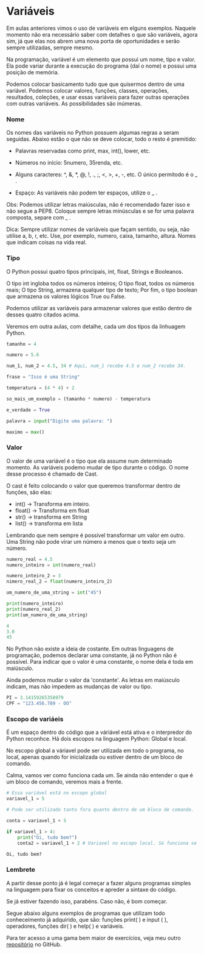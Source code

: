# Variáveis

Em aulas anteriores vimos o uso de variáveis em elguns exemplos. Naquele momento não era
necessário saber com detalhes o que são variáveis, agora sim, já que elas nos abrem uma
nova porta de oportunidades e serão sempre utilizadas, sempre mesmo.

Na programação, variável é um elemento que possui um nome, tipo e valor. Ela pode variar
durante a execução do programa (daí o nome) e possui uma posição de memória.

Podemos colocar basicamento tudo que que quisermos dentro de uma variável. Podemos colocar valores, funções, classes, operações, resultados, coleções, e usar essas variáveis para fazer outras operações com outras variáveis. As possibilidades são inúmeras.

### Nome

Os nomes das variáveis no Python possuem algumas regras a seram seguidas. Abaixo estão o que não se deve colocar, todo o resto é premitido:

* Palavras reservadas como print, max, int(), lower, etc.

* Números no início: 5numero, 35renda, etc.

* Alguns caracteres: ^, &, *, @, !, ., ;, <, >, +, -, etc. O único permitodo é o _ .

* Espaço: As variáveis não podem ter espaços, utilize o _ .

Obs: Podemos utilizar letras maiúsculas, não é recomendado fazer isso e não segue a PEP8. Coloque sempre letras minúsculas e se for uma palavra composta, separe com _ .

Dica: Sempre utilizar nomes de variáveis que façam sentido, ou seja, não utilise a, b, r, etc. Use, por exemplo, numero, caixa, tamanho, altura. Nomes que indicam coisas na vida real.

### Tipo

O Python possui quatro tipos principais, int, float, Strings e Booleanos.

O tipo int ingloba todos os números inteiros; O tipo float, todos os números reais; O tipo
String, armazena qualquer tipo de texto; Por fim, o tipo boolean que armazena os valores lógicos True ou False.

Podemos utilizar as variáveis para armazenar valores que estão dentro de desses quatro citados acima.

Veremos em outra aulas, com detalhe, cada um dos tipos da linhuagem Python.

```python
tamanho = 4

numero = 5.6

num_1, num_2 = 4.5, 34 # Aqui, num_1 recebe 4.5 e num_2 recebe 34.

frase = "Isso é uma String"

temperatura = (4 * 4) + 2

so_mais_um_exemplo = (tamanho * numero) - temperatura

e_verdade = True

palavra = input("Digite uma palavra: ")

maximo = max()

```

### Valor

O valor de uma variável é o tipo que ela assume num determinado momento. As variáveis podemo mudar de tipo durante o código. O nome desse processo é chamado de Cast.

O cast é feito colocando o valor que queremos transformar dentro de funções, são elas:

* int() -> Transforma em inteiro.
* float() -> Transforma em float
* str() -> transforma em String
* list() -> transforma em lista

Lembrando que nem sempre é possível transformar um valor em outro. Uma String não pode virar um número a menos que o texto seja um número.

```python
numero_real = 4.5
numero_inteiro = int(numero_real)

numero_inteiro_2 = 3
nimero_real_2 = float(numero_inteiro_2)

um_numero_de_uma_string = int("45")

print(numero_inteiro)
print(numero_real_2)
print(um_numero_de_uma_string)

```

```python
4
3.0
45
```

No Python não existe a ideia de costante. Em outras linguagens de programação, podemos declarar uma constante, já no Python não é possível. Para indicar que o valor é uma constante, o nome dela é toda em maiúsculo.

Ainda podemos mudar o valor da 'constante'. As letras em maiúsculo indicam, mas não impedem as mudanças de valor ou tipo.

```python
PI = 3.14159265358979
CPF = "123.456.789 - OO"
```

### Escopo de variáeis

É um espaço dentro do código que a váriável está ativa e o interpredor do Python reconhce. Há dois escopos na linguagem Python:
Global e local. 

No escopo global a váriavel pode ser utilizada em todo o programa,
no local, apenas quando for inicializada ou estiver dentro de um bloco de comando. 

Calma, vamos ver como funciona cada um. Se ainda não entender o que é um bloco de comando, veremos mais a frente.

``` Python
# Essa variável está no escopo global
variavel_1 = 5

# Pode ser utilizado tanto fora quanto dentro de um bloco de comando.

conta = variavel_1 + 5

if variavel_1 > 4:
    print("Oi, tudo bem?")
    conta2 = variavel_1 + 2 # Variavel no escopo local. Só funciona se o bloco de comando for ativado. Como variavel_1 é maior que 5, a estrutura condicional irá funcionar.

```

``` Python
Oi, tudo bem?
```

### Lembrete

A partir desse ponto já é legal começar a fazer alguns programas simples na linguagem para
fixar os conceitos e apreder a sintaxe do código.

Se já estiver fazendo isso, parabéns. Caso não, é bom começar.

Segue abaixo alguns exemplos de programas que utilizam todo conheceimento já adquirido, que
são: funções print( ) e input ( ), operadores, funções dir( ) e help( ) e variáveis.

Para ter acesso a uma gama bem maior de exercícios, veja meu outro [repositório](https://github.com/Gabriel-Cavalcanti/Exercicios) no GitHub.

